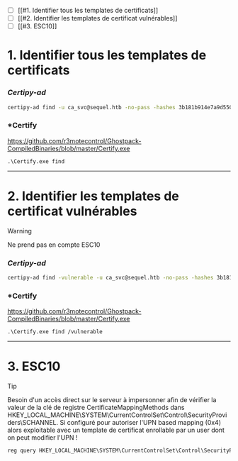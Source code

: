 
- [ ] [[#1. Identifier tous les templates de certificats]]
- [ ] [[#2. Identifier les templates de certificat vulnérables]]
- [ ] [[#3. ESC10]]

# 1. Identifier tous les templates de certificats

### *Certipy-ad*

```bash
certipy-ad find -u ca_svc@sequel.htb -no-pass -hashes 3b181b914e7a9d5508ea1e20bc2b7fce -dc-ip 10.10.11.51
```

### *Certify

https://github.com/r3motecontrol/Ghostpack-CompiledBinaries/blob/master/Certify.exe

```
.\Certify.exe find
```

---

# 2. Identifier les templates de certificat vulnérables

> [!WARNING]
> Ne prend pas en compte ESC10

### *Certipy-ad*

```bash
certipy-ad find -vulnerable -u ca_svc@sequel.htb -no-pass -hashes 3b181b914e7a9d5508ea1e20bc2b7fce -dc-ip 10.10.11.51 -old-bloodhound
```

### *Certify

https://github.com/r3motecontrol/Ghostpack-CompiledBinaries/blob/master/Certify.exe

```
.\Certify.exe find /vulnerable
```


----
# 3. ESC10

> [!TIP]
> Besoin d'un accès direct sur le serveur à impersonner afin de vérifier la valeur de la clé de registre CertificateMappingMethods dans HKEY_LOCAL_MACHINE\SYSTEM\CurrentControlSet\Control\SecurityProviders\SCHANNEL\.
> Si configuré pour autoriser l'UPN based mapping (0x4) alors exploitable avec un template de certificat enrollable par un user dont on peut modifier l'UPN !

```POWERSHELL
reg query HKEY_LOCAL_MACHINE\SYSTEM\CurrentControlSet\Control\SecurityProviders\SCHANNEL\
```
